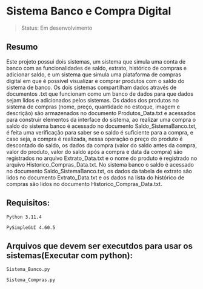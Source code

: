 # Sistema Banco e Compra Digital

> Status: Em desenvolvimento
## Resumo
Este projeto possui dois sistemas, um sistema que simula uma conta de banco com as funcionalidades de saldo, extrato, histórico de compras e adicionar saldo, e um sistema que simula uma plataforma de compras digital em que é possível visualizar e comprar produtos com o saldo do sistema de banco. Os dois sistemas compartilham dados através de documentos .txt que funcionam como um banco de dados para que dados sejam lidos e adicionados pelos sistemas. Os dados dos produtos no sistema de compras (nome, preço, quantidade no estoque, imagem e descrição) são armazenados no documento Produtos_Data.txt e acessados para construir elementos da interface do sistema, ao realizar uma compra o saldo do sistema banco é acessado no documento Saldo_SistemaBanco.txt, é feita uma verificação para saber se o saldo é suficiente para a compra, e caso seja, a compra é realizada, nessa operação o preço do produto é descontado do saldo, os dados da compra (valor do saldo antes da compra, valor do produto, valor do saldo após a compra e data da compra) são registrados no arquivo Extrato_Data.txt e o nome do produto é registrado no arquivo Historico_Compras_Data.txt. No sistema banco o saldo é acessado no documento Saldo_SistemaBanco.txt, os dados da tabela de extrato são lidos no documento Extrato_Data.txt e os dados na lista do histórico de compras são lidos no documento Historico_Compras_Data.txt.

## Requisitos:
```
Python 3.11.4
```
```
PySimpleGUI 4.60.5
```
## Arquivos que devem ser executdos para usar os sistemas(Executar com python):
```
Sistema_Banco.py
```
```
Sistema_Compras.py
```
